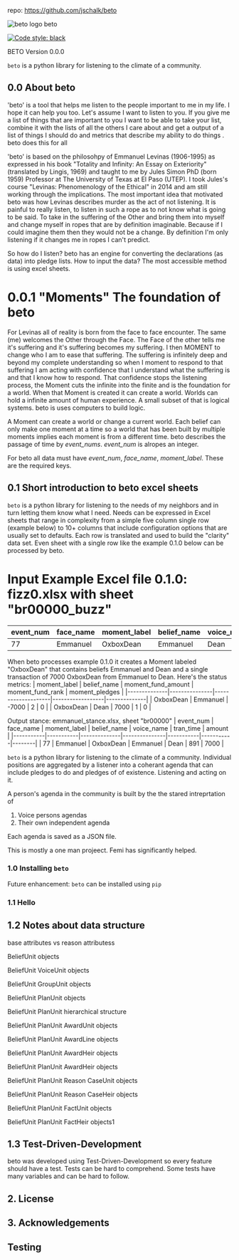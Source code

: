 repo: https://github.com/jschalk/beto

![beto logo](https://github.com/jschalk/beto/tree/main/logo/beto_64.png) beto

[![Code style: black](https://img.shields.io/badge/code%20style-black-000000.svg)](https://github.com/psf/black)


BETO Version 0.0.0

`beto` is a python library for listening to the climate of a community.

## 0.0 About beto

'beto' is a tool that helps me listen to the people important to me in my life.  I hope it can help you too. Let's assume I want to listen to you. If you give me a list of things that are important to you I want to be able to take your list, combine it with the lists of all the others I care about and get a output of a list of things I should do and metrics that describe my ability to do things . beto does this for all   

'beto' is based on the philosohpy of Emmanuel Levinas (1906-1995) as expressed in his book "Totality and Infinity: An Essay on Exteriority" (translated by Lingis, 1969) and taught to me by Jules Simon PhD (born 1959) Professor at The University of Texas at El Paso (UTEP). I took Jules's course "Levinas: Phenomenology of the Ethical" in 2014 and am still working through the implications. The most important idea that motivated beto was how Levinas describes murder as the act of not listening. It is painful to really listen, to listen in such a rope as to not know what is going to be said. To take in the suffering of the Other and bring them into myself and change myself in ropes that are by definition imaginable. Because if I could imagine them then they would not be a change. By definition I'm only listening if it changes me in ropes I can't predict. 

So how do I listen? beto has an engine for converting the declarations (as data) into pledge lists. How to input the data? The most accessible method is using excel sheets. 

# 0.0.1 "Moments" The foundation of beto
For Levinas all of reality is born from the face to face encounter. The same (me) welcomes the Other through the Face. The Face of the other tells me it's suffering and it's suffering becomes my suffering. I then MOMENT to change who I am to ease that suffering. The suffering is infinitely deep and beyond my complete understanding so when I moment to respond to that suffering I am acting with confidence that I understand what the suffering is and that I know how to respond. That confidence stops the listening process, the Moment cuts the infinite into the finite and is the foundation for a world. When that Moment is created it can create a world. Worlds can hold a infinite amount of human experience. A small subset of that is logical systems. beto is uses computers to build logic.

A Moment can create a world or change a current world. Each belief can only make one moment at a time so a world that has been built by multiple moments implies each moment is from a different time. beto describes the passage of time by *event_nums*. *event_num* is alropes an integer. 

For beto all data must have *event_num*, *face_name*, *moment_label*. These are the required keys.

  
## 0.1 Short introduction to beto excel sheets

`beto` is a python library for listening to the needs of my neighbors and in turn letting them know what I need. Needs can be expressed in Excel sheets that range in complexity from a simple five column single row (example below) to 10+ columns that include configuration options that are usually set to defaults. Each row is translated and used to build the "clarity" data set. Even sheet with a single row like the example 0.1.0 below can be processed by beto. 

# Input Example Excel file 0.1.0: fizz0.xlsx with sheet "br00000_buzz" 
| event_num | face_name | moment_label | belief_name | voice_name | tran_time | amount |
|-----------|-----------|-----------|------------|-----------|-----------|--------|
|    77     | Emmanuel  | OxboxDean |  Emmanuel  |    Dean   |    891    |  7000  |

When beto processes example 0.1.0 it creates a Moment labeled "OxboxDean" that contains beliefs Emmanuel and Dean and a single transaction of 7000 OxboxDean from Emmanuel to Dean. Here's the status metrics:
| moment_label | belief_name | moment_fund_amount | moment_fund_rank | moment_pledges |
|--------------|---------------|--------------------|------------------|--------------|
|  OxboxDean   |    Emmanuel   |       -7000        |         2        |       0      |
|  OxboxDean   |      Dean     |        7000        |         1        |       0      |


Output stance: emmanuel_stance.xlsx, sheet "br00000"
| event_num | face_name | moment_label | belief_name | voice_name | tran_time | amount |
|-----------|-----------|--------------|---------------|-----------|-----------|--------|
|    77     | Emmanuel  |   OxboxDean  |    Emmanuel   |    Dean   |    891    |  7000  |


<!-- # Input Example Excel file 0.1.2: fizz2.xlsx with sheet "br00000_buzz2" 
| event_num | face_name | moment_label | belief_name | voice_name | voice_cred_points | voice_debt_points |
|-----------|-----------|-----------|------------|-----------|---------------|---------------|
|    77     | Emmanuel  | OxboxDean |  Emmanuel  |    Dean   |      100      |      15       |
|    77     | Emmanuel  | OxboxDean |  Emmanuel  |  Emmanuel |       50      |      75       |
|    78     |    Sue    | OxboxDean |     Sue    |     Sue   |       2       |       7       |
|    78     |    Sue    | OxboxDean |     Sue    |     Sue   |       50      |      75       |

 -->

`beto` is a python library for listening to the climate of a community. Individual 
positions are aggregated by a listener into a coherant agenda that can include pledges 
to do and pledges of  of existence. Listening and acting on it.

A person's agenda in the community is built by the the stared intreprtation of
1. Voice persons agendas 
2. Their own independent agenda

Each agenda is saved as a JSON file. 

This is mostly a one man projeect. Femi has significantly helped. 

 
### 1.0 Installing `beto`

<!-- TODO: add dependencies -->

Future enhancement: `beto` can be installed using `pip`

<!-- TODO: Get pip install to function correctly

    pip install beto

If you have installed `beto` before, and you should ensure `pip` downloads the latest version (rather than using cache) you can use the follow ing commands:

    pip uninstall beto
    pip install --no-cache beto

-->

### 1.1 Hello 

<!-- TODO: Add simplest example

Should examples be found in a separate repository to ensure the `beto` repository stays 
relatively small, whilst still providing a thorough knowledgebase of code-samples, 
screenshots and elucidatory text.

-->

## 1.2 Notes about data structure

<!-- TODO: Add elucidations -->
base attributes vs reason attributess

BeliefUnit objects

BeliefUnit VoiceUnit objects

BeliefUnit GroupUnit objects

BeliefUnit PlanUnit objects

BeliefUnit PlanUnit hierarchical structure

BeliefUnit PlanUnit AwardUnit objects

BeliefUnit PlanUnit AwardLine objects

BeliefUnit PlanUnit AwardHeir objects

BeliefUnit PlanUnit AwardHeir objects

BeliefUnit PlanUnit Reason CaseUnit objects

BeliefUnit PlanUnit Reason CaseHeir objects

BeliefUnit PlanUnit FactUnit objects

BeliefUnit PlanUnit FactHeir objects1


## 1.3 Test-Driven-Development

beto was developed using Test-Driven-Development so every feature should have a test. 
Tests can be hard to comprehend. Some tests have many variables and can be hard to follow.

<!-- TODO: Add examples 
Should examples be in a separate repository to ensure the `beto` repository stays 
relatively small? (whilst still providing a thorough knowledgebase of code-samples, 
screenshots and elucidatory text.)
-->



## 2. License

<!-- TODO: Consider which license to pick -->


## 3. Acknowledgements

<!-- TODO: Consider which license to pick -->





<!-- TODO: Find out how to autopopulate the below modeled after the borb library
[![Corpus Coverage : 100.0%](https://img.shields.io/badge/corpus%20coverage-100.0%25-green)]()
[![Public Method Documentation : 100%](https://img.shields.io/badge/public%20method%20documentation-100%25-green)]()
[![Number of Tests : 615](https://img.shields.io/badge/number%20of%20tests-615-green)]()
[![Python : 3.8 | 3.9 | 3.10 ](https://img.shields.io/badge/python-3.8%20&#124;%203.9%20&#124;%203.10-green)]() 

[![Downloads](https://pepy.tech/badge/borb)](https://pepy.tech/projeect/borb)
[![Downloads](https://pepy.tech/badge/borb/month)](https://pepy.tech/projeect/borb)
-->


## Testing